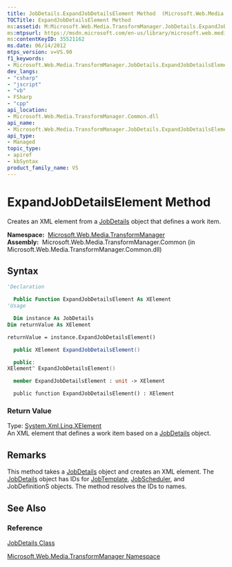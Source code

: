 ```yaml
---
title: JobDetails.ExpandJobDetailsElement Method  (Microsoft.Web.Media.TransformManager)
TOCTitle: ExpandJobDetailsElement Method
ms:assetid: M:Microsoft.Web.Media.TransformManager.JobDetails.ExpandJobDetailsElement
ms:mtpsurl: https://msdn.microsoft.com/en-us/library/microsoft.web.media.transformmanager.jobdetails.expandjobdetailselement(v=VS.90)
ms:contentKeyID: 35521162
ms.date: 06/14/2012
mtps_version: v=VS.90
f1_keywords:
- Microsoft.Web.Media.TransformManager.JobDetails.ExpandJobDetailsElement
dev_langs:
- "csharp"
- "jscript"
- "vb"
- FSharp
- "cpp"
api_location:
- Microsoft.Web.Media.TransformManager.Common.dll
api_name:
- Microsoft.Web.Media.TransformManager.JobDetails.ExpandJobDetailsElement
api_type:
- Managed
topic_type:
- apiref
- kbSyntax
product_family_name: VS
---
```


# ExpandJobDetailsElement Method

Creates an XML element from a [JobDetails](jobdetails-class-microsoft-web-media-transformmanager.md) object that defines a work item.

**Namespace:**  [Microsoft.Web.Media.TransformManager](microsoft-web-media-transformmanager-namespace.md)  
**Assembly:**  Microsoft.Web.Media.TransformManager.Common (in Microsoft.Web.Media.TransformManager.Common.dll)

## Syntax

```vb
'Declaration

  Public Function ExpandJobDetailsElement As XElement
'Usage

  Dim instance As JobDetails
Dim returnValue As XElement

returnValue = instance.ExpandJobDetailsElement()
```

```csharp
  public XElement ExpandJobDetailsElement()
```

```cpp
  public:
XElement^ ExpandJobDetailsElement()
```

``` fsharp
  member ExpandJobDetailsElement : unit -> XElement 
```

```jscript
  public function ExpandJobDetailsElement() : XElement
```

### Return Value

Type: [System.Xml.Linq.XElement](https://msdn.microsoft.com/library/bb340098)  
An XML element that defines a work item based on a [JobDetails](jobdetails-class-microsoft-web-media-transformmanager.md) object.  

## Remarks

This method takes a [JobDetails](jobdetails-class-microsoft-web-media-transformmanager.md) object and creates an XML element. The [JobDetails](jobdetails-class-microsoft-web-media-transformmanager.md) object has IDs for [JobTemplate](jobtemplate-class-microsoft-web-media-transformmanager.md), [JobScheduler](jobscheduler-class-microsoft-web-media-transformmanager.md), and JobDefinitionS objects. The method resolves the IDs to names.

## See Also

### Reference

[JobDetails Class](jobdetails-class-microsoft-web-media-transformmanager.md)

[Microsoft.Web.Media.TransformManager Namespace](microsoft-web-media-transformmanager-namespace.md)

